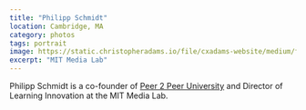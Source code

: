 ```yaml
---
title: "Philipp Schmidt"
location: Cambridge, MA
category: photos
tags: portrait
image: https://static.christopheradams.io/file/cxadams-website/medium/flickr/8024/28711451844_35f72173d9_k.jpg
excerpt: "MIT Media Lab"
---
```


Philipp Schmidt is a co-founder of [Peer 2 Peer University] and Director of
Learning Innovation at the MIT Media Lab.

[Peer 2 Peer University]: http://p2pu.org/
